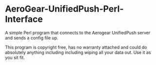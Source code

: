 # AeroGear-UnifiedPush-Perl-Interface
A simple Perl program that connects to the Aerogear UnifiedPush server and sends a config file up.

This program is copyright free, has no warranty attached and could do absolutely anything including including wiping all your data out.
Use it as you sit fit.
